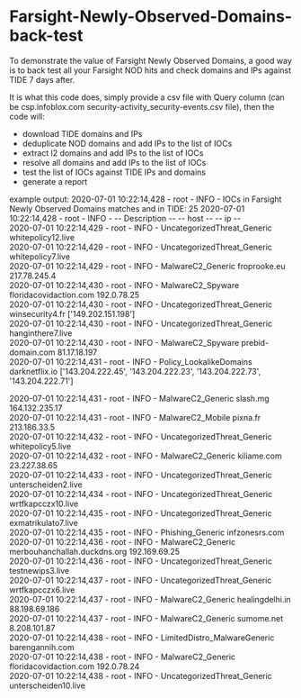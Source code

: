 # Farsight-Newly-Observed-Domains-back-test
To demonstrate the value of Farsight Newly Observed Domains, a good way is to back test all your Farsight NOD hits and check domains and IPs against TIDE 7 days after.

It is what this code does, simply provide a csv file with Query column (can be csp.infoblox.com security-activity_security-events.csv file), then the code will:
- download TIDE domains and IPs
- deduplicate NOD domains and add IPs to the list of IOCs
- extract l2 domains and add IPs to the list of IOCs
- resolve all domains and add IPs to the list of IOCs
- test the list of IOCs against TIDE IPs and domains
- generate a report

example output:
2020-07-01 10:22:14,428 - root - INFO - IOCs in Farsight Newly Observed Domains matches and in TIDE: 25
2020-07-01 10:22:14,428 - root - INFO - -- Description --                                   -- host --                                          -- ip --                                          
2020-07-01 10:22:14,429 - root - INFO - UncategorizedThreat_Generic                         whitepolicy12.live                                                                                    
2020-07-01 10:22:14,429 - root - INFO - UncategorizedThreat_Generic                         whitepolicy7.live                                                                                     
2020-07-01 10:22:14,429 - root - INFO - MalwareC2_Generic                                   froprooke.eu                                        217.78.245.4                                      
2020-07-01 10:22:14,430 - root - INFO - MalwareC2_Spyware                                   floridacovidaction.com                              192.0.78.25                                       
2020-07-01 10:22:14,430 - root - INFO - UncategorizedThreat_Generic                         winsecurity4.fr                                     ['149.202.151.198']                               
2020-07-01 10:22:14,430 - root - INFO - UncategorizedThreat_Generic                         hanginthere7.live                                                                                     
2020-07-01 10:22:14,430 - root - INFO - MalwareC2_Spyware                                   prebid-domain.com                                   81.17.18.197                                      
2020-07-01 10:22:14,431 - root - INFO - Policy_LookalikeDomains                             darknetflix.io                                      ['143.204.222.45', '143.204.222.23', '143.204.222.73', '143.204.222.71']

2020-07-01 10:22:14,431 - root - INFO - MalwareC2_Generic                                   slash.mg                                            164.132.235.17                                    
2020-07-01 10:22:14,431 - root - INFO - MalwareC2_Mobile                                    pixna.fr                                            213.186.33.5                                      
2020-07-01 10:22:14,432 - root - INFO - UncategorizedThreat_Generic                         whitepolicy5.live                                                                                     
2020-07-01 10:22:14,432 - root - INFO - MalwareC2_Generic                                   kiliame.com                                         23.227.38.65                                      
2020-07-01 10:22:14,433 - root - INFO - UncategorizedThreat_Generic                         unterscheiden2.live                                                                                   
2020-07-01 10:22:14,434 - root - INFO - UncategorizedThreat_Generic                         wrtfkapcczx10.live                                                                                    
2020-07-01 10:22:14,435 - root - INFO - UncategorizedThreat_Generic                         exmatrikulato7.live                                                                                   
2020-07-01 10:22:14,435 - root - INFO - Phishing_Generic                                    infzonesrs.com                                                                                        
2020-07-01 10:22:14,436 - root - INFO - MalwareC2_Generic                                   merbouhanchallah.duckdns.org                        192.169.69.25                                     
2020-07-01 10:22:14,436 - root - INFO - UncategorizedThreat_Generic                         testnewips3.live                                                                                      
2020-07-01 10:22:14,437 - root - INFO - UncategorizedThreat_Generic                         wrtfkapcczx6.live                                                                                     
2020-07-01 10:22:14,437 - root - INFO - MalwareC2_Generic                                   healingdelhi.in                                     88.198.69.186                                     
2020-07-01 10:22:14,437 - root - INFO - MalwareC2_Generic                                   sumome.net                                          8.208.101.87                                      
2020-07-01 10:22:14,438 - root - INFO - LimitedDistro_MalwareGeneric                        barengannih.com                                                                                       
2020-07-01 10:22:14,438 - root - INFO - MalwareC2_Generic                                   floridacovidaction.com                              192.0.78.24                                       
2020-07-01 10:22:14,438 - root - INFO - UncategorizedThreat_Generic                         unterscheiden10.live                                                                                  
